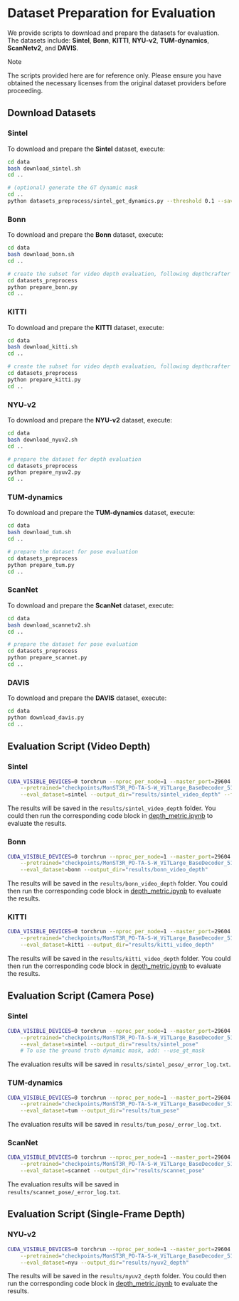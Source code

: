 # Dataset Preparation for Evaluation

We provide scripts to download and prepare the datasets for evaluation. The datasets include: **Sintel**, **Bonn**, **KITTI**, **NYU-v2**, **TUM-dynamics**, **ScanNetv2**, and **DAVIS**.

> [!NOTE]
> The scripts provided here are for reference only. Please ensure you have obtained the necessary licenses from the original dataset providers before proceeding.


## Download Datasets

### Sintel
To download and prepare the **Sintel** dataset, execute:
```bash
cd data
bash download_sintel.sh
cd ..

# (optional) generate the GT dynamic mask
cd ..
python datasets_preprocess/sintel_get_dynamics.py --threshold 0.1 --save_dir dynamic_label_perfect 
```

### Bonn
To download and prepare the **Bonn** dataset, execute:
```bash
cd data
bash download_bonn.sh
cd ..

# create the subset for video depth evaluation, following depthcrafter
cd datasets_preprocess
python prepare_bonn.py
cd ..
```

### KITTI
To download and prepare the **KITTI** dataset, execute:
```bash
cd data
bash download_kitti.sh
cd ..

# create the subset for video depth evaluation, following depthcrafter
cd datasets_preprocess
python prepare_kitti.py
cd ..
```

### NYU-v2
To download and prepare the **NYU-v2** dataset, execute:
```bash
cd data
bash download_nyuv2.sh
cd ..

# prepare the dataset for depth evaluation
cd datasets_preprocess
python prepare_nyuv2.py
cd ..
```

### TUM-dynamics
To download and prepare the **TUM-dynamics** dataset, execute:
```bash
cd data
bash download_tum.sh
cd ..

# prepare the dataset for pose evaluation
cd datasets_preprocess
python prepare_tum.py
cd ..
```

### ScanNet
To download and prepare the **ScanNet** dataset, execute:
```bash
cd data
bash download_scannetv2.sh
cd ..

# prepare the dataset for pose evaluation
cd datasets_preprocess
python prepare_scannet.py
cd ..
```

### DAVIS
To download and prepare the **DAVIS** dataset, execute:
```bash
cd data
python download_davis.py
cd ..
```

## Evaluation Script (Video Depth)

### Sintel

```bash
CUDA_VISIBLE_DEVICES=0 torchrun --nproc_per_node=1 --master_port=29604 launch.py --mode=eval_pose  \
    --pretrained="checkpoints/MonST3R_PO-TA-S-W_ViTLarge_BaseDecoder_512_dpt.pth"   \
    --eval_dataset=sintel --output_dir="results/sintel_video_depth" --full_seq
```

The results will be saved in the `results/sintel_video_depth` folder. You could then run the corresponding code block in [depth_metric.ipynb](../depth_metric.ipynb) to evaluate the results.

### Bonn

```bash
CUDA_VISIBLE_DEVICES=0 torchrun --nproc_per_node=1 --master_port=29604 launch.py --mode=eval_pose  \
    --pretrained="checkpoints/MonST3R_PO-TA-S-W_ViTLarge_BaseDecoder_512_dpt.pth"   \
    --eval_dataset=bonn --output_dir="results/bonn_video_depth"
```

The results will be saved in the `results/bonn_video_depth` folder. You could then run the corresponding code block in [depth_metric.ipynb](../depth_metric.ipynb) to evaluate the results.

### KITTI

```bash
CUDA_VISIBLE_DEVICES=0 torchrun --nproc_per_node=1 --master_port=29604 launch.py --mode=eval_pose  \
    --pretrained="checkpoints/MonST3R_PO-TA-S-W_ViTLarge_BaseDecoder_512_dpt.pth"   \
    --eval_dataset=kitti --output_dir="results/kitti_video_depth"
```

The results will be saved in the `results/kitti_video_depth` folder. You could then run the corresponding code block in [depth_metric.ipynb](../depth_metric.ipynb) to evaluate the results.

## Evaluation Script (Camera Pose)

### Sintel

```bash
CUDA_VISIBLE_DEVICES=0 torchrun --nproc_per_node=1 --master_port=29604 launch.py --mode=eval_pose  \
    --pretrained="checkpoints/MonST3R_PO-TA-S-W_ViTLarge_BaseDecoder_512_dpt.pth"   \
    --eval_dataset=sintel --output_dir="results/sintel_pose"
    # To use the ground truth dynamic mask, add: --use_gt_mask
```

The evaluation results will be saved in `results/sintel_pose/_error_log.txt`. 

### TUM-dynamics

```bash
CUDA_VISIBLE_DEVICES=0 torchrun --nproc_per_node=1 --master_port=29604 launch.py --mode=eval_pose  \
    --pretrained="checkpoints/MonST3R_PO-TA-S-W_ViTLarge_BaseDecoder_512_dpt.pth"   \
    --eval_dataset=tum --output_dir="results/tum_pose"
```

The evaluation results will be saved in `results/tum_pose/_error_log.txt`.

### ScanNet

```bash
CUDA_VISIBLE_DEVICES=0 torchrun --nproc_per_node=1 --master_port=29604 launch.py --mode=eval_pose  \
    --pretrained="checkpoints/MonST3R_PO-TA-S-W_ViTLarge_BaseDecoder_512_dpt.pth"   \
    --eval_dataset=scannet --output_dir="results/scannet_pose"
```

The evaluation results will be saved in `results/scannet_pose/_error_log.txt`.

## Evaluation Script (Single-Frame Depth)

### NYU-v2

```bash
CUDA_VISIBLE_DEVICES=0 torchrun --nproc_per_node=1 --master_port=29604 launch.py --mode=eval_depth  \
    --pretrained="checkpoints/MonST3R_PO-TA-S-W_ViTLarge_BaseDecoder_512_dpt.pth"   \
    --eval_dataset=nyu --output_dir="results/nyuv2_depth"
```

The results will be saved in the `results/nyuv2_depth` folder. You could then run the corresponding code block in [depth_metric.ipynb](../depth_metric.ipynb) to evaluate the results.